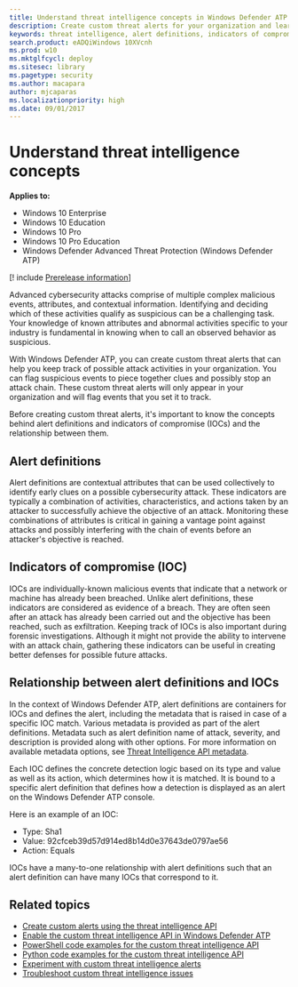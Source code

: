 ```yaml
---
title: Understand threat intelligence concepts in Windows Defender ATP
description: Create custom threat alerts for your organization and learn the concepts around threat intelligence in Windows Defender Advanced Threat Protection.
keywords: threat intelligence, alert definitions, indicators of compromise, ioc
search.product: eADQiWindows 10XVcnh
ms.prod: w10
ms.mktglfcycl: deploy
ms.sitesec: library
ms.pagetype: security
ms.author: macapara
author: mjcaparas
ms.localizationpriority: high
ms.date: 09/01/2017
---
```


# Understand threat intelligence concepts

**Applies to:**

- Windows 10 Enterprise
- Windows 10 Education
- Windows 10 Pro
- Windows 10 Pro Education
- Windows Defender Advanced Threat Protection (Windows Defender ATP)

[! include [Prerelease information](prerelease.md)]

Advanced cybersecurity attacks comprise of multiple complex malicious events, attributes, and contextual information. Identifying and deciding which of these activities qualify as suspicious can be a challenging task. Your knowledge of known attributes and abnormal activities specific to your industry is fundamental in knowing when to call an observed behavior as suspicious.

With Windows Defender ATP, you can create custom threat alerts that can help you keep track of possible attack activities in your organization. You can flag suspicious events to piece together clues and possibly stop an attack chain. These custom threat alerts will only appear in your organization and will flag events that you set it to track.

Before creating custom threat alerts, it's important to know the concepts behind alert definitions and indicators of compromise (IOCs) and the relationship between them.

## Alert definitions
Alert definitions are contextual attributes that can be used collectively to identify early clues on a possible cybersecurity attack. These indicators are typically a combination of activities, characteristics, and actions taken by an attacker to successfully achieve the objective of an attack. Monitoring these combinations of attributes is critical in gaining a vantage point against attacks and possibly interfering with the chain of events before an attacker's objective is reached.

## Indicators of compromise (IOC)
IOCs are individually-known malicious events that indicate that a network or machine has already been breached. Unlike alert definitions, these indicators are considered as evidence of a breach. They are often seen after an attack has already been carried out and the objective has been reached, such as exfiltration. Keeping track of IOCs is also important during forensic investigations. Although it might not provide the ability to intervene with an attack chain, gathering these indicators can be useful in creating better defenses for possible future attacks.

## Relationship between alert definitions and IOCs
In the context of Windows Defender ATP, alert definitions are containers for IOCs and defines the alert, including the metadata that is raised in case of a specific IOC match. Various metadata is provided as part of the alert definitions. Metadata such as alert definition name of attack, severity, and description is provided along with other options. For more information on available metadata options, see [Threat Intelligence API metadata](custom-ti-api-windows-defender-advanced-threat-protection.md#threat-intelligence-api-metadata).

Each IOC defines the concrete detection logic based on its type and value as well as its action, which determines how it is matched. It is bound to a specific alert definition that defines how a detection is displayed as an alert on the Windows Defender ATP console.

Here is an example of an IOC:
  - Type: Sha1
  - Value:  92cfceb39d57d914ed8b14d0e37643de0797ae56
  - Action: Equals

IOCs have a many-to-one relationship with alert definitions such that an alert definition can have many IOCs that correspond to it.

## Related topics
- [Create custom alerts using the threat intelligence API](custom-ti-api-windows-defender-advanced-threat-protection.md)
- [Enable the custom threat intelligence API in Windows Defender ATP](enable-custom-ti-windows-defender-advanced-threat-protection.md)
- [PowerShell code examples for the custom threat intelligence API](powershell-example-code-windows-defender-advanced-threat-protection.md)
- [Python code examples for the custom threat intelligence API](python-example-code-windows-defender-advanced-threat-protection.md)
- [Experiment with custom threat intelligence alerts](experiment-custom-ti-windows-defender-advanced-threat-protection.md)
- [Troubleshoot custom threat intelligence issues](troubleshoot-custom-ti-windows-defender-advanced-threat-protection.md)

